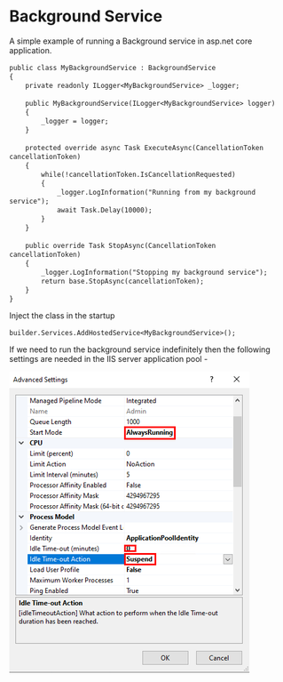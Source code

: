 # Background Service
A simple example of running a Background service in asp.net core application. 


```
public class MyBackgroundService : BackgroundService
{
    private readonly ILogger<MyBackgroundService> _logger;

    public MyBackgroundService(ILogger<MyBackgroundService> logger)
    {
        _logger = logger;
    }

    protected override async Task ExecuteAsync(CancellationToken cancellationToken)
    {
        while(!cancellationToken.IsCancellationRequested)
        {
            _logger.LogInformation("Running from my background service");
            await Task.Delay(10000);
        }
    }

    public override Task StopAsync(CancellationToken cancellationToken)
    {
        _logger.LogInformation("Stopping my background service");
        return base.StopAsync(cancellationToken);
    }
}
```

Inject the class in the startup

```
builder.Services.AddHostedService<MyBackgroundService>();
```


If we need to run the background service indefinitely then the following settings are needed in the IIS server application pool - 

<img src="application_pool.png" />
